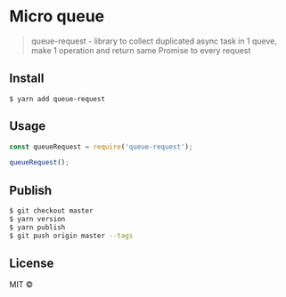 # Micro queue 

> queue-request - library to collect duplicated async task in 1 queve, make 1 operation and return same Promise to every request

## Install

```
$ yarn add queue-request

```

## Usage

```js
const queueRequest = require('queue-request');

queueRequest();
```

## Publish

```sh
$ git checkout master
$ yarn version
$ yarn publish
$ git push origin master --tags
```

## License

MIT ©
